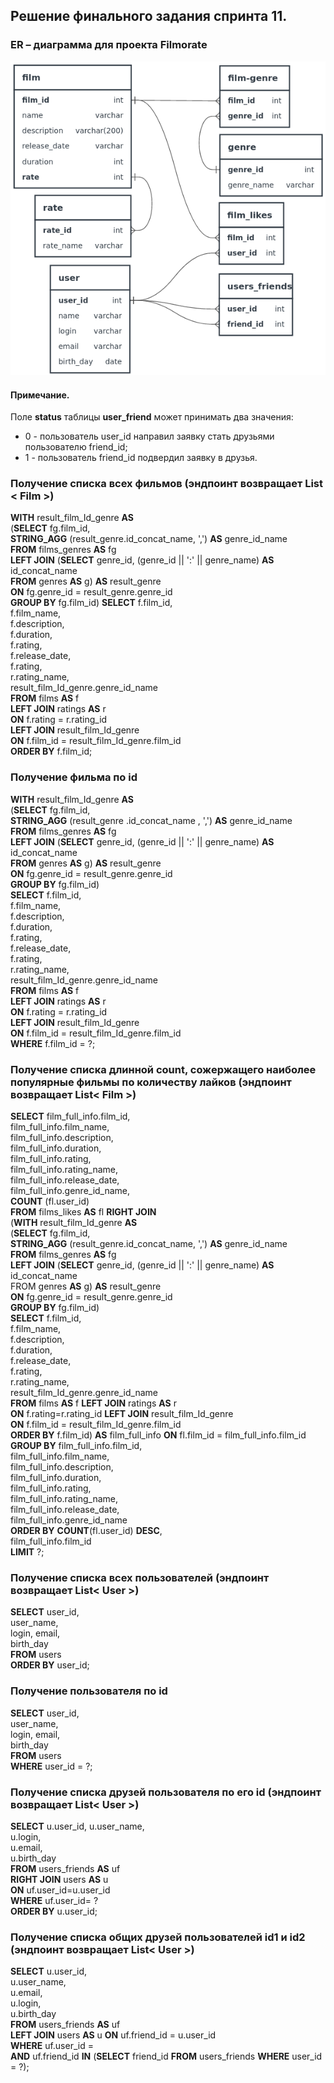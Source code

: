 ## Решение финального задания спринта 11. ##


### ER – диаграмма для проекта Filmorate ###
![ER-диаграмма для проекта Filmorate](ER_diagram/ER_diagram_filmorate.png)

#### Примечание. #####
Поле __status__ таблицы __user_friend__ может принимать два значения:
* 0 - пользователь user_id направил заявку стать друзьями пользователю friend_id;
* 1 - пользователь friend_id подвердил заявку в друзья.

### Получение списка всех фильмов (эндпоинт возвращает List < Film >) ###
__WITH__ result_film_Id_genre __AS__  
(__SELECT__ fg.film_id,  
__STRING_AGG__ (result_genre.id_concat_name, ',') __AS__ genre_id_name  
__FROM__ films_genres __AS__ fg  
__LEFT JOIN__ (__SELECT__ genre_id, (genre_id || ':' || genre_name) __AS__ id_concat_name  
__FROM__ genres __AS__ g) __AS__ result_genre  
__ON__ fg.genre_id = result_genre.genre_id  
__GROUP BY__ fg.film_id)
__SELECT__ f.film_id,  
f.film_name,  
f.description,  
f.duration,  
f.rating,  
f.release_date,  
f.rating,  
r.rating_name,  
result_film_Id_genre.genre_id_name  
__FROM__ films __AS__ f  
__LEFT JOIN__ ratings __AS__ r  
__ON__ f.rating = r.rating_id  
__LEFT JOIN__ result_film_Id_genre  
__ON__ f.film_id = result_film_Id_genre.film_id  
__ORDER BY__ f.film_id;  


### Получение фильма по id ###
__WITH__ result_film_Id_genre __AS__  
(__SELECT__ fg.film_id,  
__STRING_AGG__ (result_genre .id_concat_name , ',') __AS__ genre_id_name  
__FROM__ films_genres __AS__ fg  
__LEFT JOIN__ (__SELECT__ genre_id, (genre_id || ':' || genre_name) __AS__ id_concat_name  
__FROM__ genres __AS__ g) __AS__ result_genre  
__ON__ fg.genre_id = result_genre.genre_id  
__GROUP BY__  fg.film_id)  
__SELECT__ f.film_id,  
f.film_name,  
f.description,  
f.duration,  
f.rating,  
f.release_date,  
f.rating,  
r.rating_name,  
result_film_Id_genre.genre_id_name  
__FROM__ films __AS__ f  
__LEFT JOIN__ ratings __AS__ r  
__ON__ f.rating = r.rating_id  
__LEFT JOIN__ result_film_Id_genre  
__ON__ f.film_id = result_film_Id_genre.film_id  
__WHERE__ f.film_id = ?;  


### Получение списка длинной count, сожержащего наиболее популярные фильмы по количеству лайков (эндпоинт возвращает List< Film >) ###
__SELECT__ film_full_info.film_id,  
film_full_info.film_name,  
film_full_info.description,  
film_full_info.duration,  
film_full_info.rating,  
film_full_info.rating_name,  
film_full_info.release_date,  
film_full_info.genre_id_name,  
__COUNT__ (fl.user_id)  
__FROM__ films_likes __AS__ fl __RIGHT JOIN__  
(__WITH__  result_film_Id_genre __AS__  
(__SELECT__ fg.film_id,  
__STRING_AGG__ (result_genre.id_concat_name, ',') __AS__ genre_id_name  
__FROM__ films_genres __AS__ fg  
__LEFT JOIN__ (__SELECT__ genre_id, (genre_id || ':' || genre_name) __AS__ id_concat_name  
FROM genres __AS__ g) __AS__ result_genre  
__ON__ fg.genre_id = result_genre.genre_id  
__GROUP BY__  fg.film_id)  
__SELECT__ f.film_id,  
f.film_name,   
f.description,  
f.duration,  
f.release_date,  
f.rating,  
r.rating_name,  
result_film_Id_genre.genre_id_name  
__FROM__ films __AS__ f __LEFT JOIN__ ratings __AS__ r  
__ON__ f.rating=r.rating_id __LEFT JOIN__ result_film_Id_genre  
__ON__ f.film_id = result_film_Id_genre.film_id  
__ORDER BY__ f.film_id) __AS__  film_full_info
__ON__ fl.film_id = film_full_info.film_id  
__GROUP BY__ film_full_info.film_id,  
film_full_info.film_name,  
film_full_info.description,  
film_full_info.duration,  
film_full_info.rating,  
film_full_info.rating_name,  
film_full_info.release_date,  
film_full_info.genre_id_name  
__ORDER BY__ __COUNT__(fl.user_id) __DESC__,  
film_full_info.film_id  
__LIMIT__ ?;  


### Получение списка всех пользователей (эндпоинт возвращает List< User >) ###
__SELECT__ user_id,  
user_name,  
login, email,  
birth_day  
__FROM__ users  
__ORDER BY__ user_id;  


### Получение пользователя по id ###
__SELECT__ user_id,  
user_name,  
login, email,  
birth_day  
__FROM__ users  
__WHERE__ user_id = ?;  


### Получение списка друзей пользователя по его id (эндпоинт возвращает List< User >) ###
__SELECT__ u.user_id, 
u.user_name,  
u.login,  
u.email,  
u.birth_day  
__FROM__ users_friends __AS__ uf  
__RIGHT JOIN__ users __AS__ u  
__ON__ uf.user_id=u.user_id  
__WHERE__ uf.user_id= ?  
__ORDER BY__ u.user_id;


### Получение списка общих друзей пользователей id1 и id2 (эндпоинт возвращает List< User >) ###
__SELECT__ u.user_id,  
u.user_name,  
u.email,  
u.login,  
u.birth_day  
__FROM__ users_friends __AS__ uf  
__LEFT JOIN__ users __AS__ u __ON__ uf.friend_id = u.user_id  
__WHERE__ uf.user_id =  
__AND__ uf.friend_id __IN__ (__SELECT__ friend_id __FROM__ users_friends __WHERE__ user_id = ?);